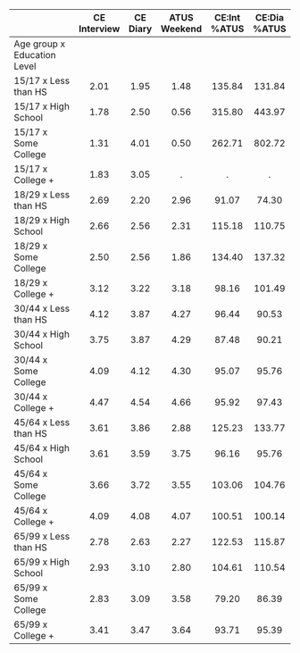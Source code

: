 
|                      | CE<br>Interview |  CE<br>Diary | ATUS<br>Weekend | CE:Int<br>%ATUS | CE:Dia<br>%ATUS |
| -------------------- | :----------: | :----------: | :----------: | :----------: | :----------: |
| Age group x Education Level |              |              |              |              |              |
| 15/17 x Less than HS |         2.01 |         1.95 |         1.48 |       135.84 |       131.84 |
| 15/17 x High School  |         1.78 |         2.50 |         0.56 |       315.80 |       443.97 |
| 15/17 x Some College |         1.31 |         4.01 |         0.50 |       262.71 |       802.72 |
| 15/17 x College +    |         1.83 |         3.05 |            . |            . |            . |
| 18/29 x Less than HS |         2.69 |         2.20 |         2.96 |        91.07 |        74.30 |
| 18/29 x High School  |         2.66 |         2.56 |         2.31 |       115.18 |       110.75 |
| 18/29 x Some College |         2.50 |         2.56 |         1.86 |       134.40 |       137.32 |
| 18/29 x College +    |         3.12 |         3.22 |         3.18 |        98.16 |       101.49 |
| 30/44 x Less than HS |         4.12 |         3.87 |         4.27 |        96.44 |        90.53 |
| 30/44 x High School  |         3.75 |         3.87 |         4.29 |        87.48 |        90.21 |
| 30/44 x Some College |         4.09 |         4.12 |         4.30 |        95.07 |        95.76 |
| 30/44 x College +    |         4.47 |         4.54 |         4.66 |        95.92 |        97.43 |
| 45/64 x Less than HS |         3.61 |         3.86 |         2.88 |       125.23 |       133.77 |
| 45/64 x High School  |         3.61 |         3.59 |         3.75 |        96.16 |        95.76 |
| 45/64 x Some College |         3.66 |         3.72 |         3.55 |       103.06 |       104.76 |
| 45/64 x College +    |         4.09 |         4.08 |         4.07 |       100.51 |       100.14 |
| 65/99 x Less than HS |         2.78 |         2.63 |         2.27 |       122.53 |       115.87 |
| 65/99 x High School  |         2.93 |         3.10 |         2.80 |       104.61 |       110.54 |
| 65/99 x Some College |         2.83 |         3.09 |         3.58 |        79.20 |        86.39 |
| 65/99 x College +    |         3.41 |         3.47 |         3.64 |        93.71 |        95.39 |

